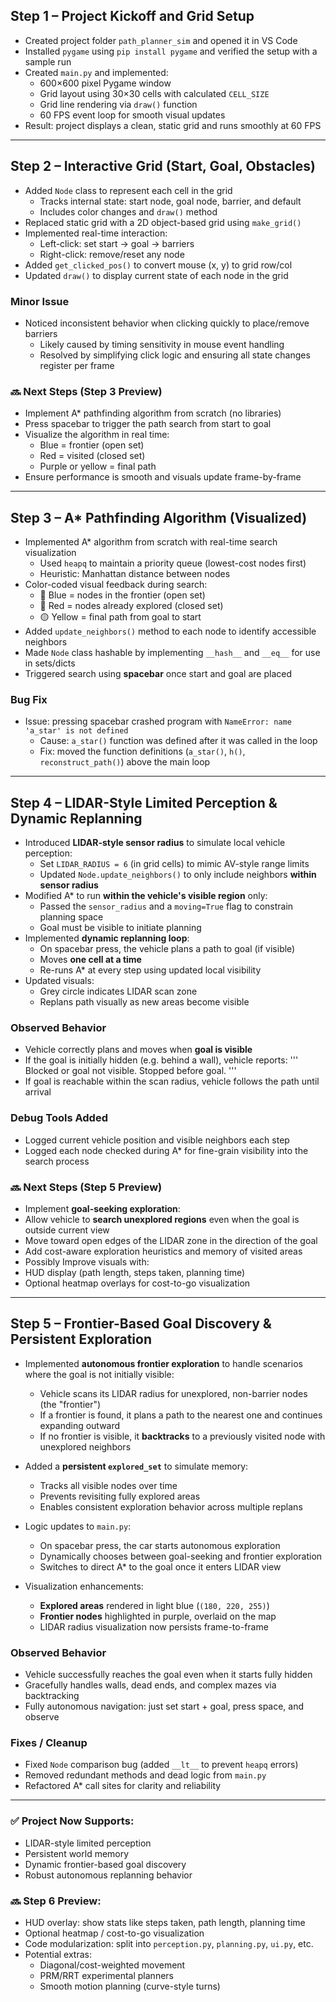 ## Step 1 – Project Kickoff and Grid Setup

- Created project folder `path_planner_sim` and opened it in VS Code
- Installed `pygame` using `pip install pygame` and verified the setup with a sample run
- Created `main.py` and implemented:
  - 600×600 pixel Pygame window
  - Grid layout using 30×30 cells with calculated `CELL_SIZE`
  - Grid line rendering via `draw()` function
  - 60 FPS event loop for smooth visual updates
- Result: project displays a clean, static grid and runs smoothly at 60 FPS

---

## Step 2 – Interactive Grid (Start, Goal, Obstacles)

- Added `Node` class to represent each cell in the grid
  - Tracks internal state: start node, goal node, barrier, and default
  - Includes color changes and `draw()` method
- Replaced static grid with a 2D object-based grid using `make_grid()`
- Implemented real-time interaction:
  - Left-click: set start → goal → barriers
  - Right-click: remove/reset any node
- Added `get_clicked_pos()` to convert mouse (x, y) to grid row/col
- Updated `draw()` to display current state of each node in the grid

### Minor Issue
- Noticed inconsistent behavior when clicking quickly to place/remove barriers
  - Likely caused by timing sensitivity in mouse event handling
  - Resolved by simplifying click logic and ensuring all state changes register per frame


### 🔜 Next Steps (Step 3 Preview)

- Implement A* pathfinding algorithm from scratch (no libraries)
- Press spacebar to trigger the path search from start to goal
- Visualize the algorithm in real time:
  - Blue = frontier (open set)
  - Red = visited (closed set)
  - Purple or yellow = final path
- Ensure performance is smooth and visuals update frame-by-frame

---

## Step 3 – A* Pathfinding Algorithm (Visualized)

- Implemented A* algorithm from scratch with real-time search visualization
  - Used `heapq` to maintain a priority queue (lowest-cost nodes first)
  - Heuristic: Manhattan distance between nodes
- Color-coded visual feedback during search:
  - 🔵 Blue = nodes in the frontier (open set)
  - 🔴 Red = nodes already explored (closed set)
  - 🟡 Yellow = final path from goal to start
- Added `update_neighbors()` method to each node to identify accessible neighbors
- Made `Node` class hashable by implementing `__hash__` and `__eq__` for use in sets/dicts
- Triggered search using **spacebar** once start and goal are placed

### Bug Fix
- Issue: pressing spacebar crashed program with `NameError: name 'a_star' is not defined`
  - Cause: `a_star()` function was defined after it was called in the loop
  - Fix: moved the function definitions (`a_star()`, `h()`, `reconstruct_path()`) above the main loop


---

## Step 4 – LIDAR-Style Limited Perception & Dynamic Replanning

- Introduced **LIDAR-style sensor radius** to simulate local vehicle perception:
  - Set `LIDAR_RADIUS = 6` (in grid cells) to mimic AV-style range limits
  - Updated `Node.update_neighbors()` to only include neighbors **within sensor radius**
- Modified A* to run **within the vehicle's visible region** only:
  - Passed the `sensor_radius` and a `moving=True` flag to constrain planning space
  - Goal must be visible to initiate planning
- Implemented **dynamic replanning loop**:
  - On spacebar press, the vehicle plans a path to goal (if visible)
  - Moves **one cell at a time**
  - Re-runs A* at every step using updated local visibility
- Updated visuals:
  - Grey circle indicates LIDAR scan zone
  - Replans path visually as new areas become visible

### Observed Behavior 
- Vehicle correctly plans and moves when **goal is visible**
- If the goal is initially hidden (e.g. behind a wall), vehicle reports:
'''
Blocked or goal not visible.
Stopped before goal.
'''
- If goal is reachable within the scan radius, vehicle follows the path until arrival

### Debug Tools Added

- Logged current vehicle position and visible neighbors each step
- Logged each node checked during A* for fine-grain visibility into the search process

### 🔜 Next Steps (Step 5 Preview)

- Implement **goal-seeking exploration**:
- Allow vehicle to **search unexplored regions** even when the goal is outside current view
- Move toward open edges of the LIDAR zone in the direction of the goal
- Add cost-aware exploration heuristics and memory of visited areas
- Possibly Improve visuals with:
- HUD display (path length, steps taken, planning time)
- Optional heatmap overlays for cost-to-go visualization

---

## Step 5 – Frontier-Based Goal Discovery & Persistent Exploration

- Implemented **autonomous frontier exploration** to handle scenarios where the goal is not initially visible:
  - Vehicle scans its LIDAR radius for unexplored, non-barrier nodes (the "frontier")
  - If a frontier is found, it plans a path to the nearest one and continues expanding outward
  - If no frontier is visible, it **backtracks** to a previously visited node with unexplored neighbors

- Added a **persistent `explored_set`** to simulate memory:
  - Tracks all visible nodes over time
  - Prevents revisiting fully explored areas
  - Enables consistent exploration behavior across multiple replans

- Logic updates to `main.py`:
  - On spacebar press, the car starts autonomous exploration
  - Dynamically chooses between goal-seeking and frontier exploration
  - Switches to direct A* to the goal once it enters LIDAR view

- Visualization enhancements:
  - **Explored areas** rendered in light blue (`(180, 220, 255)`)
  - **Frontier nodes** highlighted in purple, overlaid on the map
  - LIDAR radius visualization now persists frame-to-frame

### Observed Behavior
- Vehicle successfully reaches the goal even when it starts fully hidden
- Gracefully handles walls, dead ends, and complex mazes via backtracking
- Fully autonomous navigation: just set start + goal, press space, and observe

### Fixes / Cleanup
- Fixed `Node` comparison bug (added `__lt__` to prevent `heapq` errors)
- Removed redundant methods and dead logic from `main.py`
- Refactored A* call sites for clarity and reliability

---

### ✅ Project Now Supports:
- LIDAR-style limited perception
- Persistent world memory
- Dynamic frontier-based goal discovery
- Robust autonomous replanning behavior

### 🔜 Step 6 Preview:
- HUD overlay: show stats like steps taken, path length, planning time
- Optional heatmap / cost-to-go visualization
- Code modularization: split into `perception.py`, `planning.py`, `ui.py`, etc.
- Potential extras:
  - Diagonal/cost-weighted movement
  - PRM/RRT experimental planners
  - Smooth motion planning (curve-style turns)

